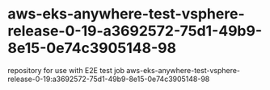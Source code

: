 # aws-eks-anywhere-test-vsphere-release-0-19-a3692572-75d1-49b9-8e15-0e74c3905148-98
repository for use with E2E test job aws-eks-anywhere-test-vsphere-release-0-19:a3692572-75d1-49b9-8e15-0e74c3905148-98
